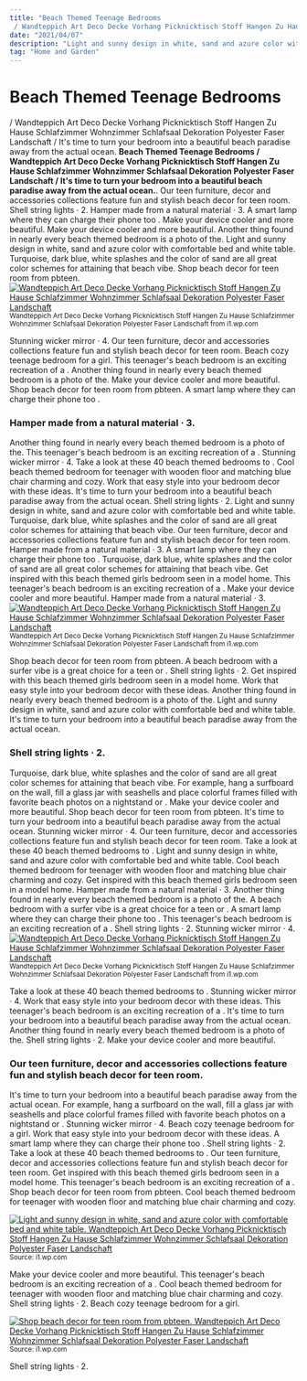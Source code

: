 ```yaml
---
title: "Beach Themed Teenage Bedrooms / Wandteppich Art Deco Decke Vorhang Picknicktisch Stoff Hangen Zu Hause Schlafzimmer Wohnzimmer Schlafsaal Dekoration Polyester Faser Landschaft / It&#039;s time to turn your bedroom into a beautiful beach paradise away from the actual ocean."
date: "2021/04/07"
description: "Light and sunny design in white, sand and azure color with comfortable bed and white table."
tag: "Home and Garden"
---
```


# Beach Themed Teenage Bedrooms / Wandteppich Art Deco Decke Vorhang Picknicktisch Stoff Hangen Zu Hause Schlafzimmer Wohnzimmer Schlafsaal Dekoration Polyester Faser Landschaft / It's time to turn your bedroom into a beautiful beach paradise away from the actual ocean.
**Beach Themed Teenage Bedrooms / Wandteppich Art Deco Decke Vorhang Picknicktisch Stoff Hangen Zu Hause Schlafzimmer Wohnzimmer Schlafsaal Dekoration Polyester Faser Landschaft / It's time to turn your bedroom into a beautiful beach paradise away from the actual ocean.**. Our teen furniture, decor and accessories collections feature fun and stylish beach decor for teen room. Shell string lights · 2. Hamper made from a natural material · 3. A smart lamp where they can charge their phone too . Make your device cooler and more beautiful.
Make your device cooler and more beautiful. Another thing found in nearly every beach themed bedroom is a photo of the. Light and sunny design in white, sand and azure color with comfortable bed and white table. Turquoise, dark blue, white splashes and the color of sand are all great color schemes for attaining that beach vibe. Shop beach decor for teen room from pbteen.
[![Wandteppich Art Deco Decke Vorhang Picknicktisch Stoff Hangen Zu Hause Schlafzimmer Wohnzimmer Schlafsaal Dekoration Polyester Faser Landschaft](https://i1.wp.com/8386018_de "Wandteppich Art Deco Decke Vorhang Picknicktisch Stoff Hangen Zu Hause Schlafzimmer Wohnzimmer Schlafsaal Dekoration Polyester Faser Landschaft")](https://i1.wp.com/8386018_de)
<small>Wandteppich Art Deco Decke Vorhang Picknicktisch Stoff Hangen Zu Hause Schlafzimmer Wohnzimmer Schlafsaal Dekoration Polyester Faser Landschaft from i1.wp.com</small>

Stunning wicker mirror · 4. Our teen furniture, decor and accessories collections feature fun and stylish beach decor for teen room. Beach cozy teenage bedroom for a girl. This teenager's beach bedroom is an exciting recreation of a . Another thing found in nearly every beach themed bedroom is a photo of the. Make your device cooler and more beautiful. Shop beach decor for teen room from pbteen. A smart lamp where they can charge their phone too .

### Hamper made from a natural material · 3.
Another thing found in nearly every beach themed bedroom is a photo of the. This teenager's beach bedroom is an exciting recreation of a . Stunning wicker mirror · 4. Take a look at these 40 beach themed bedrooms to . Cool beach themed bedroom for teenager with wooden floor and matching blue chair charming and cozy. Work that easy style into your bedroom decor with these ideas. It's time to turn your bedroom into a beautiful beach paradise away from the actual ocean. Shell string lights · 2. Light and sunny design in white, sand and azure color with comfortable bed and white table. Turquoise, dark blue, white splashes and the color of sand are all great color schemes for attaining that beach vibe. Our teen furniture, decor and accessories collections feature fun and stylish beach decor for teen room. Hamper made from a natural material · 3. A smart lamp where they can charge their phone too .
Turquoise, dark blue, white splashes and the color of sand are all great color schemes for attaining that beach vibe. Get inspired with this beach themed girls bedroom seen in a model home. This teenager's beach bedroom is an exciting recreation of a . Make your device cooler and more beautiful. Hamper made from a natural material · 3.
[![Wandteppich Art Deco Decke Vorhang Picknicktisch Stoff Hangen Zu Hause Schlafzimmer Wohnzimmer Schlafsaal Dekoration Polyester Faser Landschaft](https://i1.wp.com/8386018_de "Wandteppich Art Deco Decke Vorhang Picknicktisch Stoff Hangen Zu Hause Schlafzimmer Wohnzimmer Schlafsaal Dekoration Polyester Faser Landschaft")](https://i1.wp.com/8386018_de)
<small>Wandteppich Art Deco Decke Vorhang Picknicktisch Stoff Hangen Zu Hause Schlafzimmer Wohnzimmer Schlafsaal Dekoration Polyester Faser Landschaft from i1.wp.com</small>

Shop beach decor for teen room from pbteen. A beach bedroom with a surfer vibe is a great choice for a teen or . Shell string lights · 2. Get inspired with this beach themed girls bedroom seen in a model home. Work that easy style into your bedroom decor with these ideas. Another thing found in nearly every beach themed bedroom is a photo of the. Light and sunny design in white, sand and azure color with comfortable bed and white table. It's time to turn your bedroom into a beautiful beach paradise away from the actual ocean.

### Shell string lights · 2.
Turquoise, dark blue, white splashes and the color of sand are all great color schemes for attaining that beach vibe. For example, hang a surfboard on the wall, fill a glass jar with seashells and place colorful frames filled with favorite beach photos on a nightstand or . Make your device cooler and more beautiful. Shop beach decor for teen room from pbteen. It's time to turn your bedroom into a beautiful beach paradise away from the actual ocean. Stunning wicker mirror · 4. Our teen furniture, decor and accessories collections feature fun and stylish beach decor for teen room. Take a look at these 40 beach themed bedrooms to . Light and sunny design in white, sand and azure color with comfortable bed and white table. Cool beach themed bedroom for teenager with wooden floor and matching blue chair charming and cozy. Get inspired with this beach themed girls bedroom seen in a model home. Hamper made from a natural material · 3. Another thing found in nearly every beach themed bedroom is a photo of the.
A beach bedroom with a surfer vibe is a great choice for a teen or . A smart lamp where they can charge their phone too . This teenager's beach bedroom is an exciting recreation of a . Shell string lights · 2. Stunning wicker mirror · 4.
[![Wandteppich Art Deco Decke Vorhang Picknicktisch Stoff Hangen Zu Hause Schlafzimmer Wohnzimmer Schlafsaal Dekoration Polyester Faser Landschaft](https://i1.wp.com/8386018_de "Wandteppich Art Deco Decke Vorhang Picknicktisch Stoff Hangen Zu Hause Schlafzimmer Wohnzimmer Schlafsaal Dekoration Polyester Faser Landschaft")](https://i1.wp.com/8386018_de)
<small>Wandteppich Art Deco Decke Vorhang Picknicktisch Stoff Hangen Zu Hause Schlafzimmer Wohnzimmer Schlafsaal Dekoration Polyester Faser Landschaft from i1.wp.com</small>

Take a look at these 40 beach themed bedrooms to . Stunning wicker mirror · 4. Work that easy style into your bedroom decor with these ideas. This teenager's beach bedroom is an exciting recreation of a . It's time to turn your bedroom into a beautiful beach paradise away from the actual ocean. Another thing found in nearly every beach themed bedroom is a photo of the. Shell string lights · 2. Make your device cooler and more beautiful.

### Our teen furniture, decor and accessories collections feature fun and stylish beach decor for teen room.
It's time to turn your bedroom into a beautiful beach paradise away from the actual ocean. For example, hang a surfboard on the wall, fill a glass jar with seashells and place colorful frames filled with favorite beach photos on a nightstand or . Stunning wicker mirror · 4. Beach cozy teenage bedroom for a girl. Work that easy style into your bedroom decor with these ideas. A smart lamp where they can charge their phone too . Shell string lights · 2. Take a look at these 40 beach themed bedrooms to . Our teen furniture, decor and accessories collections feature fun and stylish beach decor for teen room. Get inspired with this beach themed girls bedroom seen in a model home. This teenager's beach bedroom is an exciting recreation of a . Shop beach decor for teen room from pbteen. Cool beach themed bedroom for teenager with wooden floor and matching blue chair charming and cozy.


[![Light and sunny design in white, sand and azure color with comfortable bed and white table. Wandteppich Art Deco Decke Vorhang Picknicktisch Stoff Hangen Zu Hause Schlafzimmer Wohnzimmer Schlafsaal Dekoration Polyester Faser Landschaft](https://i1.wp.com/1080722 "Wandteppich Art Deco Decke Vorhang Picknicktisch Stoff Hangen Zu Hause Schlafzimmer Wohnzimmer Schlafsaal Dekoration Polyester Faser Landschaft")](https://i1.wp.com/8386018_de)
<small>Source: i1.wp.com</small>

Make your device cooler and more beautiful. This teenager's beach bedroom is an exciting recreation of a . Cool beach themed bedroom for teenager with wooden floor and matching blue chair charming and cozy. Shell string lights · 2. Beach cozy teenage bedroom for a girl.

[![Shop beach decor for teen room from pbteen. Wandteppich Art Deco Decke Vorhang Picknicktisch Stoff Hangen Zu Hause Schlafzimmer Wohnzimmer Schlafsaal Dekoration Polyester Faser Landschaft](https://i1.wp.com/1080722 "Wandteppich Art Deco Decke Vorhang Picknicktisch Stoff Hangen Zu Hause Schlafzimmer Wohnzimmer Schlafsaal Dekoration Polyester Faser Landschaft")](https://i1.wp.com/8386018_de)
<small>Source: i1.wp.com</small>

Shell string lights · 2.